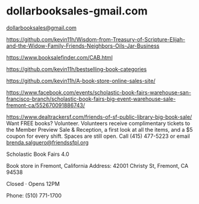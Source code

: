 # dollarbooksales-gmail.com
dollarbooksales@gmail.com

https://github.com/kevin11h/Wisdom-from-Treasury-of-Scripture-Elijah-and-the-Widow-Family-Friends-Neighbors-Oils-Jar-Business

https://www.booksalefinder.com/CAB.html

https://github.com/kevin11h/bestselling-book-categories

https://github.com/kevin11h/A-book-store-online-sales-site/



https://www.facebook.com/events/scholastic-book-fairs-warehouse-san-francisco-branch/scholastic-book-fairs-big-event-warehouse-sale-fremont-ca/552670091886743/


https://www.dealtrackersf.com/friends-of-sf-public-library-big-book-sale/
Want FREE books? Volunteer. Volunteers receive complimentary tickets to the Member Preview Sale & Reception, a first look at all the items, and a $5 coupon for every shift. Spaces are still open. Call (415) 477-5223 or email brenda.salguero@friendssfpl.org


Scholastic Book Fairs
4.0

Book store in Fremont, California
Address: 42001 Christy St, Fremont, CA 94538

Closed ⋅ Opens 12PM

Phone: (510) 771-1700
